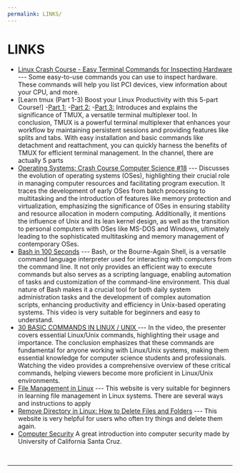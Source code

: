 ```yaml
---
permalink: LINKS/
---
```

# LINKS

* [Linux Crash Course - Easy Terminal Commands for Inspecting Hardware](https://youtu.be/oGyJr-iUwt8?si=59V2boc0XfmlFekg) --- 
Some easy-to-use commands you can use to inspect hardware. 
These commands will help you list PCI devices, view information about your CPU, and more.
* [Learn tmux (Part 1-3) Boost your Linux Productivity with this 5-part Course!]
  -[Part 1:](https://www.youtube.com/watch?v=UxbiDtEXuxg)
  -[Part 2:](https://www.youtube.com/watch?v=0x4OcL6ejB4)
  -[Part 3:](https://www.youtube.com/watch?v=OxscYpQsz_c)
  Introduces and explains the significance of TMUX, a versatile terminal multiplexer tool.
  In conclusion, TMUX is a powerful terminal multiplexer that enhances your workflow by maintaining persistent sessions and providing features like splits and tabs.
  With easy installation and basic commands like detachment and reattachment, you can quickly harness the benefits of TMUX for efficient terminal management.
  In the channel, there are actually 5 parts
* [Operating Systems: Crash Course Computer Science #18](https://www.youtube.com/watch?v=26QPDBe-NB8) --- Discusses the evolution of operating systems (OSes), highlighting their crucial role in managing computer resources and facilitating program execution. It traces the development of early OSes from batch processing to multitasking and the introduction of features like memory protection and virtualization, emphasizing the significance of OSes in ensuring stability and resource allocation in modern computing. Additionally, it mentions the influence of Unix and its lean kernel design, as well as the transition to personal computers with OSes like MS-DOS and Windows, ultimately leading to the sophisticated multitasking and memory management of contemporary OSes.
* [Bash in 100 Seconds](https://www.youtube.com/watch?v=I4EWvMFj37g) --- Bash, or the Bourne-Again Shell, is a versatile command language interpreter used for interacting with computers from the command line. It not only provides an efficient way to execute commands but also serves as a scripting language, enabling automation of tasks and customization of the command-line environment. This dual nature of Bash makes it a crucial tool for both daily system administration tasks and the development of complex automation scripts, enhancing productivity and efficiency in Unix-based operating systems. This video is very suitable for beginners and easy to understand.
* [30 BASIC COMMANDS IN LINUX / UNIX ](https://www.youtube.com/watch?v=rFwdniyo0CM) --- In the video, the presenter covers essential Linux/Unix commands, highlighting their usage and importance. The conclusion emphasizes that these commands are fundamental for anyone working with Linux/Unix systems, making them essential knowledge for computer science students and professionals. Watching the video provides a comprehensive overview of these critical commands, helping viewers become more proficient in Linux/Unix environments.
* [File Management in Linux](https://www.geeksforgeeks.org/file-management-in-linux/) --- This website is very suitable for beginners in learning file management in Linux systems. There are several ways and instructions to apply
* [Remove Directory in Linux: How to Delete Files and Folders](https://www.hostinger.com/tutorials/how-to-remove-files-and-folders-using-linux-command-line/) --- This website is very helpful for users who often try things and delete them again.
* [Computer Security](https://its.ucsc.edu/security/training/docs/intro.pdf)
A great introduction into computer security made by University of California Santa Cruz.
<br>
<hr>
